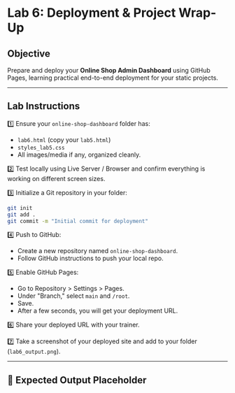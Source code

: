 # Lab 6: Deployment & Project Wrap-Up

## Objective

Prepare and deploy your **Online Shop Admin Dashboard** using GitHub Pages, learning practical end-to-end deployment for your static projects.

---

## Lab Instructions

1️⃣ Ensure your `online-shop-dashboard` folder has:

- `lab6.html` (copy your `lab5.html`)
- `styles_lab5.css`
- All images/media if any, organized cleanly.

2️⃣ Test locally using Live Server / Browser and confirm everything is working on different screen sizes.

3️⃣ Initialize a Git repository in your folder:

```bash
git init
git add .
git commit -m "Initial commit for deployment"
```

4️⃣ Push to GitHub:

- Create a new repository named `online-shop-dashboard`.
- Follow GitHub instructions to push your local repo.

5️⃣ Enable GitHub Pages:

- Go to Repository > Settings > Pages.
- Under "Branch," select `main` and `/root`.
- Save.
- After a few seconds, you will get your deployment URL.

6️⃣ Share your deployed URL with your trainer.

7️⃣ Take a screenshot of your deployed site and add to your folder (`lab6_output.png`).

---

## 📌 Expected Output Placeholder